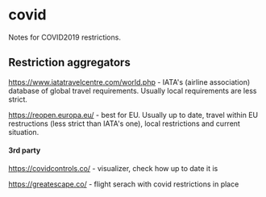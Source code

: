 # covid
Notes for COVID2019 restrictions.


## Restriction aggregators

https://www.iatatravelcentre.com/world.php - IATA's (airline association) database of global travel requirements.
Usually local requirements are less strict.

https://reopen.europa.eu/ - best for EU. Usually up to date, travel within EU restructions (less strict than IATA's one), local restrictions and current situation.


#### 3rd party
https://covidcontrols.co/ - visualizer, check how up to date it is

https://greatescape.co/ - flight serach with covid restrictions in place




